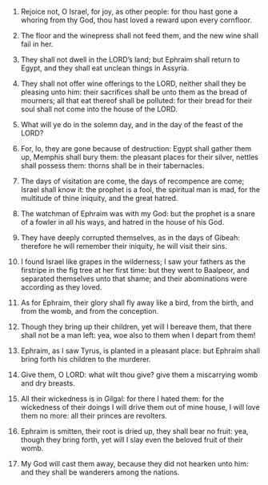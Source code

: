 1. Rejoice not, O Israel, for joy, as other people: for thou hast
gone a whoring from thy God, thou hast loved a reward upon every
cornfloor.

2. The floor and the winepress shall not feed them, and the new wine
shall fail in her.

3. They shall not dwell in the LORD’s land; but Ephraim shall return
to Egypt, and they shall eat unclean things in Assyria.

4. They shall not offer wine offerings to the LORD, neither shall
they be pleasing unto him: their sacrifices shall be unto them as the
bread of mourners; all that eat thereof shall be polluted: for their
bread for their soul shall not come into the house of the LORD.

5. What will ye do in the solemn day, and in the day of the feast of
the LORD?

6. For, lo, they are gone because of destruction: Egypt
shall gather them up, Memphis shall bury them: the pleasant places for
their silver, nettles shall possess them: thorns shall be in their
tabernacles.

7. The days of visitation are come, the days of recompence are come;
Israel shall know it: the prophet is a fool, the spiritual man is mad,
for the multitude of thine iniquity, and the great hatred.

8. The watchman of Ephraim was with my God: but the prophet is a
snare of a fowler in all his ways, and hatred in the house of his God.

9. They have deeply corrupted themselves, as in the days of Gibeah:
therefore he will remember their iniquity, he will visit their sins.

10. I found Israel like grapes in the wilderness; I saw your fathers
as the firstripe in the fig tree at her first time: but they went to
Baalpeor, and separated themselves unto that shame; and their
abominations were according as they loved.

11. As for Ephraim, their glory shall fly away like a bird, from the
birth, and from the womb, and from the conception.

12. Though they bring up their children, yet will I bereave them,
that there shall not be a man left: yea, woe also to them when I
depart from them!

13. Ephraim, as I saw Tyrus, is planted in a
pleasant place: but Ephraim shall bring forth his children to the
murderer.

14. Give them, O LORD: what wilt thou give? give them a miscarrying
womb and dry breasts.

15. All their wickedness is in Gilgal: for there I hated them: for
the wickedness of their doings I will drive them out of mine house, I
will love them no more: all their princes are revolters.

16. Ephraim is smitten, their root is dried up, they shall bear no
fruit: yea, though they bring forth, yet will I slay even the beloved
fruit of their womb.

17. My God will cast them away, because they did not hearken unto
him: and they shall be wanderers among the nations.